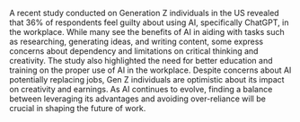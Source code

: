 A recent study conducted on Generation Z individuals in the US revealed that 36% of respondents feel guilty about using AI, specifically ChatGPT, in the workplace. While many see the benefits of AI in aiding with tasks such as researching, generating ideas, and writing content, some express concerns about dependency and limitations on critical thinking and creativity. The study also highlighted the need for better education and training on the proper use of AI in the workplace. Despite concerns about AI potentially replacing jobs, Gen Z individuals are optimistic about its impact on creativity and earnings. As AI continues to evolve, finding a balance between leveraging its advantages and avoiding over-reliance will be crucial in shaping the future of work.